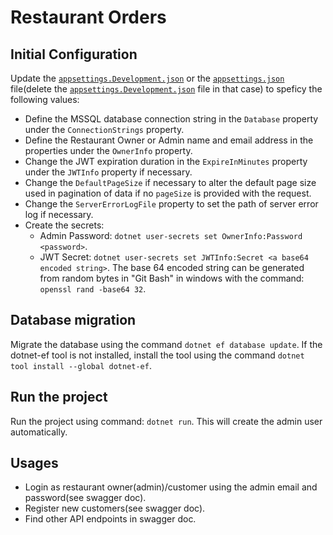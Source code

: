 # Restaurant Orders
## Initial Configuration
Update the [`appsettings.Development.json`](Restaurant%20Orders%2Fappsettings.Development.json)
or the [`appsettings.json`](Restaurant%20Orders%2Fappsettings.json) file(delete the [`appsettings.Development.json`](Restaurant%20Orders%2Fappsettings.Development.json) file in that case) to speficy the following values:
- Define the MSSQL database connection string in the `Database` property under the `ConnectionStrings` property.
- Define the Restaurant Owner or Admin name and email address in the properties under the `OwnerInfo` property.
- Change the JWT expiration duration in the `ExpireInMinutes` property under the `JWTInfo` property if necessary.
- Change the `DefaultPageSize` if necessary to alter the default page size used in pagination of data if no `pageSize` is provided with the request.
- Change the `ServerErrorLogFile` property to set the path of server error log if necessary.
- Create the secrets:
  - Admin Password: `dotnet user-secrets set OwnerInfo:Password <password>`.
  - JWT Secret: `dotnet user-secrets set JWTInfo:Secret <a base64 encoded string>`. The base 64 encoded string can be generated from random bytes in "Git Bash" in windows with the command: `openssl rand -base64 32`.

## Database migration
Migrate the database using the command `dotnet ef database update`. If the dotnet-ef tool is not installed,
install the tool using the command `dotnet tool install --global dotnet-ef`.

## Run the project
Run the project using command: `dotnet run`. This will create the admin user automatically.

## Usages
- Login as restaurant owner(admin)/customer using the admin email and password(see swagger doc).
- Register new customers(see swagger doc).
- Find other API endpoints in swagger doc.
